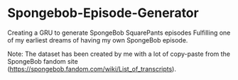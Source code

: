 # Spongebob-Episode-Generator
Creating a GRU to generate SpongeBob SquarePants episodes
Fulfilling one of my earliest dreams of having my own SpongeBob episode.

Note: The dataset has been created by me with a lot of copy-paste from the SpongeBob fandom site (https://spongebob.fandom.com/wiki/List_of_transcripts).
